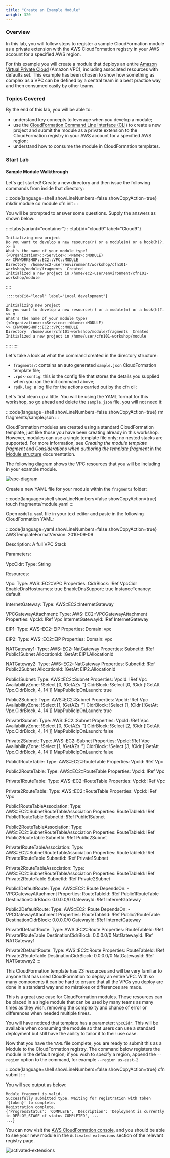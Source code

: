 ```yaml
---
title: "Create an Example Module"
weight: 320
---
```


### Overview

In this lab, you will follow steps to register a sample CloudFormation module as a private extension with the AWS CloudFormation registry in your AWS account for a specified AWS region.

For this example you will create a module that deploys an entire [Amazon Virtual Private Cloud](https://docs.aws.amazon.com/vpc/latest/userguide/what-is-amazon-vpc.html) (Amazon VPC), including associated resources with defaults set. This example has been chosen to show how something as complex as a VPC can be defined by a central team in a best practice way and then consumed easily by other teams.

### Topics Covered

By the end of this lab, you will be able to:

* understand key concepts to leverage when you develop a module;
* use the [CloudFormation Command Line Interface (CLI)](https://docs.aws.amazon.com/cloudformation-cli/latest/userguide/what-is-cloudformation-cli.html) to create a new project and submit the module as a private extension to the CloudFormation registry in your AWS account for a specified AWS region;
* understand how to consume the module in CloudFormation templates.

### Start Lab

#### Sample Module Walkthrough

Let's get started! Create a new directory and then issue the following commands from inside that directory:

:::code{language=shell showLineNumbers=false showCopyAction=true}
mkdir module
cd module
cfn init
:::

You will be prompted to answer some questions. Supply the answers as shown below:

   :::::tabs{variant="container"}
	::::tab{id="cloud9" label="Cloud9"}
  ```
  Initializing new project
  Do you want to develop a new resource(r) or a module(m) or a hook(h)?.
  >> m
  What's the name of your module type?
  (<Organization>::<Service>::<Name>::MODULE)
  >> CFNWORKSHOP::EC2::VPC::MODULE
  Directory  /home/ec2-user/environment/workshop/cfn101-workshop/module/fragments  Created 
  Initialized a new project in /home/ec2-user/environment/cfn101-workshop/module
  ```
   ::::

	::::tab{id="local" label="Local development"}
  ```
  Initializing new project
  Do you want to develop a new resource(r) or a module(m) or a hook(h)?.
  >> m
  What's the name of your module type?
  (<Organization>::<Service>::<Name>::MODULE)
  >> CFNWORKSHOP::EC2::VPC::MODULE
  Directory  /home/user/cfn101-workshop/module/fragments  Created
  Initialized a new project in /home/user/cfn101-workshop/module
  ```
   ::::
   :::::

Let's take a look at what the command created in the directory structure:

* `fragments/`: contains an auto generated `sample.json` CloudFormation template file;
* `.rpdk-config`: this is the config file that stores the details you supplied when you ran the init command above;
* `rpdk.log`: a log file for the actions carried out by the cfn cli;


Let's first clean up a little. You will be using the YAML format for this workshop, so go ahead and delete the `sample.json` file, you will not need it:

:::code{language=shell showLineNumbers=false showCopyAction=true}
rm fragments/sample.json
:::

CloudFormation modules are created using a standard CloudFormation template, just like those you have been creating already in this workshop. However, modules can use a single template file only; no nested stacks are supported. For more information, see _Creating the module template fragment_ and _Considerations when authoring the template fragment_ in the [Module structure](https://docs.aws.amazon.com/cloudformation-cli/latest/userguide/modules-structure.html) documentation.

The following diagram shows the VPC resources that you will be including in your example module.

![vpc-diagram](/static/advanced/modules/vpc.png)

Create a new YAML file for your module within the `fragments` folder:

:::code{language=shell showLineNumbers=false showCopyAction=true}
touch fragments/module.yaml
:::

Open `module.yaml` file in your text editor and paste in the following CloudFormation YAML:

<!-- vale off -->
:::code{language=yaml showLineNumbers=false showCopyAction=true}
AWSTemplateFormatVersion: 2010-09-09

Description: A full VPC Stack

Parameters:

  VpcCidr:
    Type: String

Resources:

  Vpc:
    Type: AWS::EC2::VPC
    Properties:
      CidrBlock: !Ref VpcCidr
      EnableDnsHostnames: true
      EnableDnsSupport: true
      InstanceTenancy: default

  InternetGateway:
    Type: AWS::EC2::InternetGateway

  VPCGatewayAttachment:
    Type: AWS::EC2::VPCGatewayAttachment
    Properties:
      VpcId: !Ref Vpc
      InternetGatewayId: !Ref InternetGateway

  EIP1:
    Type: AWS::EC2::EIP
    Properties:
      Domain: vpc

  EIP2:
    Type: AWS::EC2::EIP
    Properties:
      Domain: vpc

  NATGateway1:
    Type: AWS::EC2::NatGateway
    Properties:
      SubnetId: !Ref Public1Subnet
      AllocationId: !GetAtt EIP1.AllocationId

  NATGateway2:
    Type: AWS::EC2::NatGateway
    Properties:
      SubnetId: !Ref Public2Subnet
      AllocationId: !GetAtt EIP2.AllocationId

  Public1Subnet:
    Type: AWS::EC2::Subnet
    Properties:
      VpcId: !Ref Vpc
      AvailabilityZone: !Select [0, !GetAZs '']
      CidrBlock: !Select [0, !Cidr [!GetAtt Vpc.CidrBlock, 4, 14 ]]
      MapPublicIpOnLaunch: true

  Public2Subnet:
    Type: AWS::EC2::Subnet
    Properties:
      VpcId: !Ref Vpc
      AvailabilityZone: !Select [1, !GetAZs '']
      CidrBlock: !Select [1, !Cidr [!GetAtt Vpc.CidrBlock, 4, 14 ]]
      MapPublicIpOnLaunch: true

  Private1Subnet:
    Type: AWS::EC2::Subnet
    Properties:
      VpcId: !Ref Vpc
      AvailabilityZone: !Select [0, !GetAZs '']
      CidrBlock: !Select [2, !Cidr [!GetAtt Vpc.CidrBlock, 4, 14 ]]
      MapPublicIpOnLaunch: false

  Private2Subnet:
    Type: AWS::EC2::Subnet
    Properties:
      VpcId: !Ref Vpc
      AvailabilityZone: !Select [1, !GetAZs '']
      CidrBlock: !Select [3, !Cidr [!GetAtt Vpc.CidrBlock, 4, 14 ]]
      MapPublicIpOnLaunch: false

  Public1RouteTable:
    Type: AWS::EC2::RouteTable
    Properties:
      VpcId: !Ref Vpc

  Public2RouteTable:
    Type: AWS::EC2::RouteTable
    Properties:
      VpcId: !Ref Vpc

  Private1RouteTable:
    Type: AWS::EC2::RouteTable
    Properties:
      VpcId: !Ref Vpc

  Private2RouteTable:
    Type: AWS::EC2::RouteTable
    Properties:
      VpcId: !Ref Vpc

  Public1RouteTableAssociation:
    Type: AWS::EC2::SubnetRouteTableAssociation
    Properties:
      RouteTableId: !Ref Public1RouteTable
      SubnetId: !Ref Public1Subnet

  Public2RouteTableAssociation:
    Type: AWS::EC2::SubnetRouteTableAssociation
    Properties:
      RouteTableId: !Ref Public2RouteTable
      SubnetId: !Ref Public2Subnet

  Private1RouteTableAssociation:
    Type: AWS::EC2::SubnetRouteTableAssociation
    Properties:
      RouteTableId: !Ref Private1RouteTable
      SubnetId: !Ref Private1Subnet

  Private2RouteTableAssociation:
    Type: AWS::EC2::SubnetRouteTableAssociation
    Properties:
      RouteTableId: !Ref Private2RouteTable
      SubnetId: !Ref Private2Subnet

  Public1DefaultRoute:
    Type: AWS::EC2::Route
    DependsOn:
      - VPCGatewayAttachment
    Properties:
      RouteTableId: !Ref Public1RouteTable
      DestinationCidrBlock: 0.0.0.0/0
      GatewayId: !Ref InternetGateway

  Public2DefaultRoute:
    Type: AWS::EC2::Route
    DependsOn:
      - VPCGatewayAttachment
    Properties:
      RouteTableId: !Ref Public2RouteTable
      DestinationCidrBlock: 0.0.0.0/0
      GatewayId: !Ref InternetGateway

  Private1DefaultRoute:
    Type: AWS::EC2::Route
    Properties:
      RouteTableId: !Ref Private1RouteTable
      DestinationCidrBlock: 0.0.0.0/0
      NatGatewayId: !Ref NATGateway1

  Private2DefaultRoute:
    Type: AWS::EC2::Route
    Properties:
      RouteTableId: !Ref Private2RouteTable
      DestinationCidrBlock: 0.0.0.0/0
      NatGatewayId: !Ref NATGateway2
:::
<!-- vale on -->
 
This CloudFormation template has 23 resources and will be very familiar to anyone that has used CloudFormation to deploy an entire VPC. With so many components it can be hard to ensure that all the VPCs you deploy are done in a standard way and no mistakes or differences are made.

This is a great use case for CloudFormation modules. These resources can be placed in a single module that can be used by many teams as many times as they wish, removing the complexity and chance of error or differences when needed multiple times.

You will have noticed that template has a parameter; `VpcCidr`. This will be available when consuming the module so that users can use a standard deployment but still have the ability to tailor it to their use case.

Now that you have the `YAML` file complete, you are ready to submit this as a Module to the CloudFormation registry. The command below registers the module in the default region; if you wish to specify a region, append the `--region` option to the command, for example `--region us-east-2`.

:::code{language=shell showLineNumbers=false showCopyAction=true}
cfn submit
:::

You will see output as below:

```
Module fragment is valid.
Successfully submitted type. Waiting for registration with token '{token}' to complete.
Registration complete.
{'ProgressStatus': 'COMPLETE', 'Description': 'Deployment is currently in DEPLOY_STAGE of status COMPLETED', ...
...}
```

You can now visit the [AWS CloudFormation console](https://console.aws.amazon.com/cloudformation/), and you should be able to see your new module in the `Activated extensions` section of the relevant registry page.

![activated-extensions](/static/advanced/modules/ActivatedExtensions.png)
